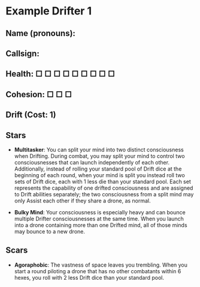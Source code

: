 # Example Drifter 1

## Name (pronouns):

## Callsign:

## Health: □ □ □ □ □ □ □ □ □

## Cohesion: □ □ □

## Drift (Cost: 1)

## Stars

- **Multitasker**: You can split your mind into two distinct consciousness when Drifting. During combat, you may split your mind to control two consciousnesses that can launch independently of each other. Additionally, instead of rolling your standard pool of Drift dice at the beginning of each round, when your mind is split you instead roll two sets of Drift dice, each with 1 less die than your standard pool. Each set represents the capability of one drifted consciousness and are assigned to Drift abilities separately; the two consciousness from a split mind may only Assist each other if they share a drone, as normal.

- **Bulky Mind**: Your consciousness is especially heavy and can bounce multiple Drifter consciousnesses at the same time. When you launch into a drone containing more than one Drifted  mind, all of those minds may bounce to a new drone.

## Scars

- **Agoraphobic**: The vastness of space leaves you trembling. When you start a round piloting a drone that has no other combatants within 6 hexes, you roll with 2 less Drift dice than your standard pool.
